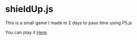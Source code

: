 # shieldUp.js
This is a small game I made in 2 days to pass time using P5.js

You can play it [Here](https://mirqo.github.io/shieldUp.js/).
